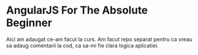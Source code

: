 # AngularJS For The Absolute Beginner

Aici am adaugat ce-am facut la curs. Am facut repo separat pentru ca vreau sa adaug comentarii la cod, ca sa-mi fie clara logica aplicatiei.
